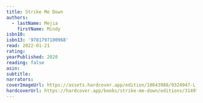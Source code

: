 ```yaml
---
title: Strike Me Down
authors:
  - lastName: Mejia
    firstName: Mindy
isbn10:
isbn13: '9781797100968'
read: 2022-01-21
rating:
yearPublished: 2020
reading: false
asin:
subtitle:
narrators:
coverImageUrl: https://assets.hardcover.app/edition/18643988/9324947-L.jpg
hardcoverUrl: https://hardcover.app/books/strike-me-down/editions/31497101
---
```


